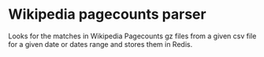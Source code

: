 Wikipedia pagecounts parser
========================

Looks for the matches in Wikipedia Pagecounts gz files from a given csv file for a given date or dates range and stores them in Redis.
